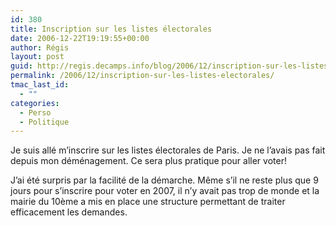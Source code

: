 ```yaml
---
id: 380
title: Inscription sur les listes électorales
date: 2006-12-22T19:19:55+00:00
author: Régis
layout: post
guid: http://regis.decamps.info/blog/2006/12/inscription-sur-les-listes-electorales/
permalink: /2006/12/inscription-sur-les-listes-electorales/
tmac_last_id:
  - ""
categories:
  - Perso
  - Politique
---
```

Je suis allé m’inscrire sur les listes électorales de Paris. Je ne l’avais pas fait depuis mon déménagement. Ce sera plus pratique pour aller voter!

J’ai été surpris par la facilité de la démarche. Même s’il ne reste plus que 9 jours pour s’inscrire pour voter en 2007, il n’y avait pas trop de monde et la mairie du 10ème a mis en place une structure permettant de traiter efficacement les demandes.
